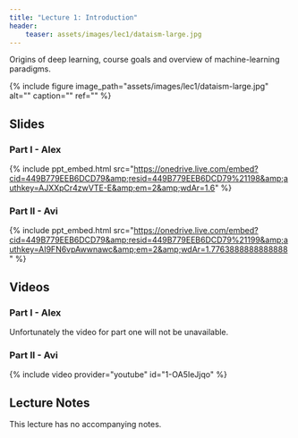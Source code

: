 ```yaml
---
title: "Lecture 1: Introduction"
header:
    teaser: assets/images/lec1/dataism-large.jpg
---
```


Origins of deep learning, course goals and overview of machine-learning
paradigms.

{% include figure
image_path="assets/images/lec1/dataism-large.jpg"
alt="" caption="" ref=""
%}

## Slides


### Part I - Alex

{% include ppt_embed.html
src="https://onedrive.live.com/embed?cid=449B779EEB6DCD79&amp;resid=449B779EEB6DCD79%21198&amp;authkey=AJXXpCr4zwVTE-E&amp;em=2&amp;wdAr=1.6" %}

### Part II - Avi

{% include ppt_embed.html
src="https://onedrive.live.com/embed?cid=449B779EEB6DCD79&amp;resid=449B779EEB6DCD79%21199&amp;authkey=AI9FN6vpAwwnawc&amp;em=2&amp;wdAr=1.7763888888888888" %}

## Videos

### Part I - Alex

Unfortunately the video for part one will not be unavailable.

### Part II - Avi

{% include video provider="youtube" id="1-OA5IeJjqo" %}

## Lecture Notes

This lecture has no accompanying notes.


